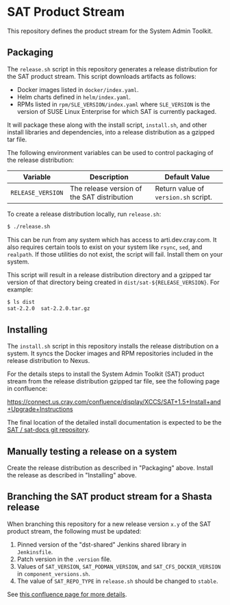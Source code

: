 # SAT Product Stream
This repository defines the product stream for the System Admin Toolkit.

## Packaging
The `release.sh` script in this repository generates a release distribution
for the SAT product stream. This script downloads artifacts as follows:

* Docker images listed in `docker/index.yaml`.
* Helm charts defined in `helm/index.yaml`.
* RPMs listed in `rpm/SLE_VERSION/index.yaml` where `SLE_VERSION` is the version
  of SUSE Linux Enterprise for which SAT is currently packaged.

It will package these along with the install script, `install.sh`, and other
install libraries and dependencies, into a release distribution as a gzipped
tar file.

The following environment variables can be used to control packaging of the
release distribution:

| Variable          | Description                                 | Default Value                                             |
| ----------------- | ------------------------------------------- | --------------------------------------------------------- |
| `RELEASE_VERSION` | The release version of the SAT distribution | Return value of `version.sh` script.                      |

To create a release distribution locally, run `release.sh`:

```sh
$ ./release.sh
```

This can be run from any system which has access to arti.dev.cray.com. It also
requires certain tools to exist on your system like `rsync`, `sed`, and
`realpath`. If those utilities do not exist, the script will fail. Install them
on your system.

This script will result in a release distribution directory and a gzipped tar
version of that directory being created in `dist/sat-${RELEASE_VERSION}`. For
example:

```sh
$ ls dist
sat-2.2.0  sat-2.2.0.tar.gz
```

## Installing

The `install.sh` script in this repository installs the release distribution on
a system. It syncs the Docker images and RPM repositories included in the
release distribution to Nexus.

For the details steps to install the System Admin Toolkit (SAT) product stream
from the release distribution gzipped tar file, see the following page in
confluence:

https://connect.us.cray.com/confluence/display/XCCS/SAT+1.5+Install+and+Upgrade+Instructions

The final location of the detailed install documentation is expected to be the
[SAT / sat-docs git repository](https://stash.us.cray.com/projects/SAT/repos/sat-docs/browse).

## Manually testing a release on a system
Create the release distribution as described in "Packaging" above. Install the
release as described in "Installing" above.

## Branching the SAT product stream for a Shasta release

When branching this repository for a new release version `x.y` of the SAT
product stream, the following must be updated:

1. Pinned version of the "dst-shared" Jenkins shared library in `Jenkinsfile`.
2. Patch version in the `.version` file.
3. Values of `SAT_VERSION`, `SAT_PODMAN_VERSION`, and `SAT_CFS_DOCKER_VERSION`
   in `component_versions.sh`.
4. The value of `SAT_REPO_TYPE` in `release.sh` should be changed to `stable`.

See [this confluence page for more details](https://connect.us.cray.com/confluence/display/XCCS/SAT+Branching+Model#SATBranchingModel-Step3:Createandupdatereleasebranchofsat-product-stream).

